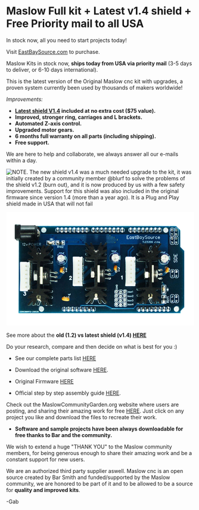# Maslow Full kit + Latest v1.4 shield + Free Priority mail to all USA

In stock now, all you need to start projects today!

Visit [EastBaySource.com](https://www.eastbaysource.com/collections/all) to purchase.

Maslow Kits in stock now, **ships today from USA via priority mail** (3-5 days to deliver, or 6-10 days international).

This is the latest version of the Original Maslow cnc kit with upgrades, a proven system currently been used by thousands of makers worldwide!

*Improvements:*                                                                                                                    

- **[Latest shield V1.4](https://www.eastbaysource.com/blogs/product-info/product-detail) included at no extra cost ($75 value).**
- **Improved, stronger ring, carriages and L brackets.** 
- **Automated Z-axis control.**
- **Upgraded motor gears.**                                                                                                           
- **6 months full warranty on all parts (including shipping).**                                                                         
- **Free support.**      

We are here to help and collaborate, we always answer all our e-mails within a day.

![NOTE. The new shield v1.4 was a much needed upgrade to the kit, it was initially created by a community member @blurf to solve the problems of the shield v1.2 (burn out), and it is now produced by us with a few safety improvements. 
Support for this shield was also included in the original firmware since version 1.4 (more than a year ago). It is a Plug and Play shield made in USA that will not fail](https://raw.githubusercontent.com/MaslowCommunityGarden/Maslow-kits-for-sale-soon./master/note.gif)



![New shield v1.4](https://raw.githubusercontent.com/MaslowCommunityGarden/Maslow-kits-for-sale-soon./master/shield_1.4.jpg)


See more about the **old (1.2) vs latest shield (v1.4) [HERE](https://www.eastbaysource.com/blogs/product-info/product-detail)**

Do your research, compare and then decide on what is best for you :)

- See our complete parts list [HERE](https://www.eastbaysource.com/blogs/news/maslow-full-kit-parts-list)

- Download the original software [HERE](https://github.com/MaslowCNC/GroundControl/releases). 

- Original Firmware [HERE](https://github.com/MaslowCNC/Firmware/releases/)

- Official step by step assembly guide [HERE](https://www.maslowcnc.com/assemblyguide).

Check out the MaslowCommunityGarden.org website where users are posting, and sharing their amazing work for free [HERE](http://maslowcommunitygarden.org/index.html). Just click on any project you like and download the files to recreate their work.

- **Software and sample projects have been always downloadable for free thanks to Bar and the community.**

We wish to extend a huge "THANK YOU" to the Maslow community members, for being generous enough to share their amazing work and be a constant support for new users. 

We are an authorized third party supplier aswell. Maslow cnc is an open source created by Bar Smith and funded/supported by the Maslow community, we are honored to be part of it and to be allowed to be a source for **quality and improved kits**.


-Gab
